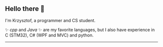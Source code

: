 ## Hello there 👋

I'm Krzysztof, a programmer and CS student.

✨ _cpp_ and _Java_ ✨ are my favorite languages, but I also have experience in C (STM32), C# (WPF and MVC) and python. 
 
---
 
